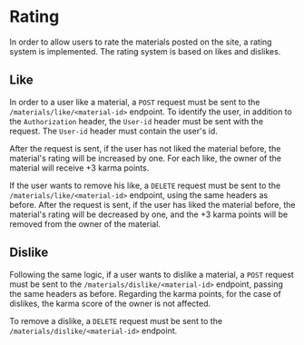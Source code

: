 # Rating

In order to allow users to rate the materials posted on the site, a rating system is implemented. The rating system is based on likes and dislikes.

## Like

In order to a user like a material, a `POST` request must be sent to the `/materials/like/<material-id>` endpoint. To identify the user, in addition to the `Authorization` header, the `User-id` header must be sent with the request. The `User-id` header must contain the user's id.

After the request is sent, if the user has not liked the material before, the material's rating will be increased by one. For each like, the owner of the material will receive +3 karma points.

If the user wants to remove his like, a `DELETE` request must be sent to the `/materials/like/<material-id>` endpoint, using the same headers as before. After the request is sent, if the user has liked the material before, the material's rating will be decreased by one, and the +3 karma points will be removed from the owner of the material.

## Dislike

Following the same logic, if a user wants to dislike a material, a `POST` request must be sent to the `/materials/dislike/<material-id>` endpoint, passing the same headers as before. Regarding the karma points, for the case of dislikes, the karma score of the owner is not affected.

To remove a dislike, a `DELETE` request must be sent to the `/materials/dislike/<material-id>` endpoint.
